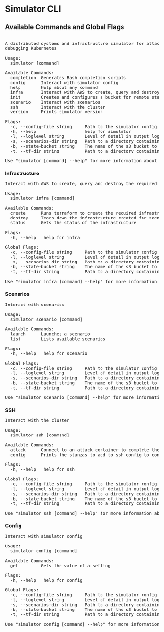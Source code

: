 <!--

NOTICE: THIS FILE IS AUTOGENERATED FROM docs/cli.template.md

This file is evaled by a quickly cobbled together bash script to replace the variables.

Backticks are imterpreted by bash so use <code> for inline code and <pre> for code blocks.

If you need to include bsah code snippets you will need to change how the templating works.

-->
# Simulator CLI

## Available Commands and Global Flags

<pre>

A distributed systems and infrastructure simulator for attacking and
debugging Kubernetes

Usage:
  simulator [command]

Available Commands:
  completion  Generates Bash completion scripts
  config      Interact with simulator config
  help        Help about any command
  infra       Interact with AWS to create, query and destroy the required infrastructure for scenarios
  init        Creates and configures a bucket for remote state
  scenario    Interact with scenarios
  ssh         Interact with the cluster
  version     Prints simulator version

Flags:
  -c, --config-file string     Path to the simulator config file
  -h, --help                   help for simulator
  -l, --loglevel string        Level of detail in output logging (default "info")
  -s, --scenarios-dir string   Path to a directory containing a scenario manifest (default "./simulation-scripts")
  -b, --state-bucket string    The name of the s3 bucket to use for remote-state.  Must be globally unique
  -t, --tf-dir string          Path to a directory containing the infrastructure scripts (default "./terraform/deployments/AWS")

Use "simulator [command] --help" for more information about a command.
</pre>

### Infrastructure

<pre>
Interact with AWS to create, query and destroy the required infrastructure for scenarios

Usage:
  simulator infra [command]

Available Commands:
  create      Runs terraform to create the required infrastructure for scenarios
  destroy     Tears down the infrastructure created for scenarios
  status      Gets the status of the infrastructure

Flags:
  -h, --help   help for infra

Global Flags:
  -c, --config-file string     Path to the simulator config file
  -l, --loglevel string        Level of detail in output logging (default "info")
  -s, --scenarios-dir string   Path to a directory containing a scenario manifest (default "./simulation-scripts")
  -b, --state-bucket string    The name of the s3 bucket to use for remote-state.  Must be globally unique
  -t, --tf-dir string          Path to a directory containing the infrastructure scripts (default "./terraform/deployments/AWS")

Use "simulator infra [command] --help" for more information about a command.
</pre>

### Scenarios

<pre>
Interact with scenarios

Usage:
  simulator scenario [command]

Available Commands:
  launch      Launches a scenario
  list        Lists available scenarios

Flags:
  -h, --help   help for scenario

Global Flags:
  -c, --config-file string     Path to the simulator config file
  -l, --loglevel string        Level of detail in output logging (default "info")
  -s, --scenarios-dir string   Path to a directory containing a scenario manifest (default "./simulation-scripts")
  -b, --state-bucket string    The name of the s3 bucket to use for remote-state.  Must be globally unique
  -t, --tf-dir string          Path to a directory containing the infrastructure scripts (default "./terraform/deployments/AWS")

Use "simulator scenario [command] --help" for more information about a command.
</pre>

### SSH

<pre>
Interact with the cluster

Usage:
  simulator ssh [command]

Available Commands:
  attack      Connect to an attack container to complete the scenario
  config      Prints the stanzas to add to ssh config to connect to your cluster

Flags:
  -h, --help   help for ssh

Global Flags:
  -c, --config-file string     Path to the simulator config file
  -l, --loglevel string        Level of detail in output logging (default "info")
  -s, --scenarios-dir string   Path to a directory containing a scenario manifest (default "./simulation-scripts")
  -b, --state-bucket string    The name of the s3 bucket to use for remote-state.  Must be globally unique
  -t, --tf-dir string          Path to a directory containing the infrastructure scripts (default "./terraform/deployments/AWS")

Use "simulator ssh [command] --help" for more information about a command.
</pre>

### Config

<pre>
Interact with simulator config

Usage:
  simulator config [command]

Available Commands:
  get         Gets the value of a setting

Flags:
  -h, --help   help for config

Global Flags:
  -c, --config-file string     Path to the simulator config file
  -l, --loglevel string        Level of detail in output logging (default "info")
  -s, --scenarios-dir string   Path to a directory containing a scenario manifest (default "./simulation-scripts")
  -b, --state-bucket string    The name of the s3 bucket to use for remote-state.  Must be globally unique
  -t, --tf-dir string          Path to a directory containing the infrastructure scripts (default "./terraform/deployments/AWS")

Use "simulator config [command] --help" for more information about a command.
</pre>
